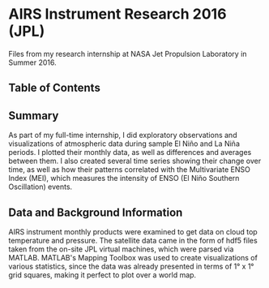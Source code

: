 # AIRS Instrument Research 2016 (JPL)
Files from my research internship at NASA Jet Propulsion Laboratory in Summer 2016.

## Table of Contents


## Summary
As part of my full-time internship, I did exploratory observations and visualizations of atmospheric data during sample El Niño and La Niña periods. I plotted their monthly data, as well as differences and averages between them. I also created several time series showing their change over time, as well as how their patterns correlated with the Multivariate ENSO Index (MEI), which measures the intensity of ENSO (El Niño Southern Oscillation) events. 

## Data and Background Information
AIRS instrument monthly products were examined to get data on cloud top temperature and pressure. The satellite data came in the form of hdf5 files taken from the on-site JPL virtual machines, which were parsed via MATLAB. MATLAB's Mapping Toolbox was used to create visualizations of various statistics, since the data was already presented in terms of 1° x 1° grid squares, making it perfect to plot over a world map.
